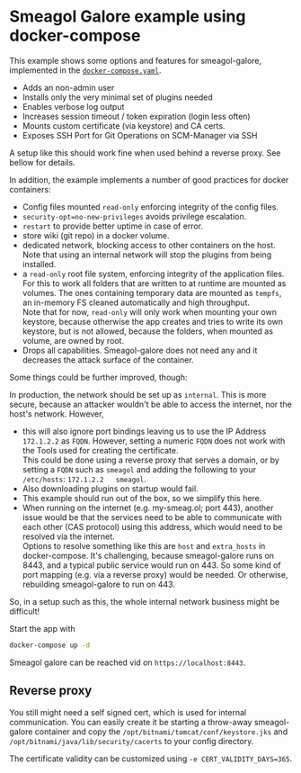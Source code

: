 Smeagol Galore example using docker-compose
====

This example shows some options and features for smeagol-galore, implemented in the 
[`docker-compose.yaml`](docker-compose.yaml).

* Adds an non-admin user
* Installs only the very minimal set of plugins needed
* Enables verbose log output
* Increases session timeout  / token expiration (login less often)
* Mounts custom certificate (via keystore) and CA certs. 
* Exposes SSH Port for Git Operations on SCM-Manager via SSH

A setup like this should work fine when used behind a reverse proxy. See bellow for details.

In addition, the example implements a number of good practices for docker containers:

* Config files mounted `read-only` enforcing integrity of the config files.
* `security-opt=no-new-privileges` avoids privilege escalation.
* `restart` to provide better uptime in case of error.
* store wiki (git repo) in a docker volume.
* dedicated network, blocking access to other containers on the host.  
  Note that using an internal network will stop the plugins from being installed.  
* a `read-only` root file system, enforcing integrity of the application files.  
  For this to work all folders that are written to at runtime are mounted as volumes. The ones containing temporary 
  data are mounted as `tempfs`, an in-memory FS cleaned automatically and high throughput.  
  Note that for now, `read-only` will only work when mounting your own keystore, because otherwise the app creates and 
  tries to write its own keystore, but is not allowed, because the folders, when mounted as volume, are owned by root.
* Drops all capabilities. Smeagol-galore does not need any and it decreases the attack surface of the container.

Some things could be further improved, though:

In production, the network should be set up as `internal`. This is more secure, because an attacker wouldn't be able
to access the internet, nor the host's network. However,
 
* this will also ignore  port bindings leaving us to use the IP Address `172.1.2.2` as `FQDN`. However, setting a
  numeric `FQDN` does not work with the Tools used for creating the certificate.  
  This could be done using a reverse proxy that serves a domain, or by setting a `FQDN` such as `smeagol` and adding
  the following to your `/etc/hosts`: `172.1.2.2   smeagol`.    
* Also downloading plugins on startup would fail.
* This example should run out of the box, so we simplify this here.
* When running on the internet (e.g. my-smeag.ol; port 443), another issue would be that the services need to be able
  to communicate with each other (CAS protocol) using this address, which would need to be resolved via the internet.  
  Options to resolve something like this are `host` and `extra_hosts` in docker-compose. It's challenging, because
  smeagol-galore runs on 8443, and a typical public service would run on 443. So some kind of port mapping (e.g. via
  a reverse proxy) would be needed. Or otherwise, rebuilding smeagol-galore to run on 443. 

So, in a setup such as this, the whole internal network business might be difficult!

Start the app with 

```bash
docker-compose up -d
```

Smeagol galore can be reached vid on `https://localhost:8443`.

## Reverse proxy

You still might need a self signed cert, which is used for internal communication.
 You can easily create it be starting a throw-away smeagol-galore container and copy the 
 `/opt/bitnami/tomcat/conf/keystore.jks` and `/opt/bitnami/java/lib/security/cacerts` to your config directory. 

The certificate validity can be customized using `-e CERT_VALIDITY_DAYS=365`.